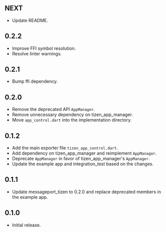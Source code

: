 ## NEXT

* Update README.

## 0.2.2

* Improve FFI symbol resolution.
* Resolve linter warnings.

## 0.2.1

* Bump ffi dependency.

## 0.2.0

* Remove the deprecated API `AppManager`.
* Remove unnecessary dependency on tizen_app_manager.
* Move `app_control.dart` into the implementation directory.

## 0.1.2

* Add the main exporter file `tizen_app_control.dart`.
* Add dependency on tizen_app_manager and reimplement `AppManager`.
* Deprecate `AppManager` in favor of tizen_app_manager's `AppManager`.
* Update the example app and integration_test based on the changes.

## 0.1.1

* Update messageport_tizen to 0.2.0 and replace deprecated members in the example app.

## 0.1.0

* Initial release.
